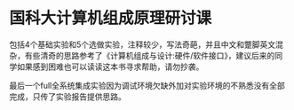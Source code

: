 # 国科大计算机组成原理研讨课

包括4个基础实验和5个选做实验，注释较少，写法奇葩，并且中文和蹩脚英文混杂，有些清奇的思路参考了《计算机组成与设计:硬件/软件接口》，建议后来的同学如果感到困难也可以读读这本书寻求帮助，请勿抄袭。

最后一个full全系统集成实验因为调试环境欠缺外加对实验环境的不熟悉没有全部完成，只传了实验报告提供思路。
